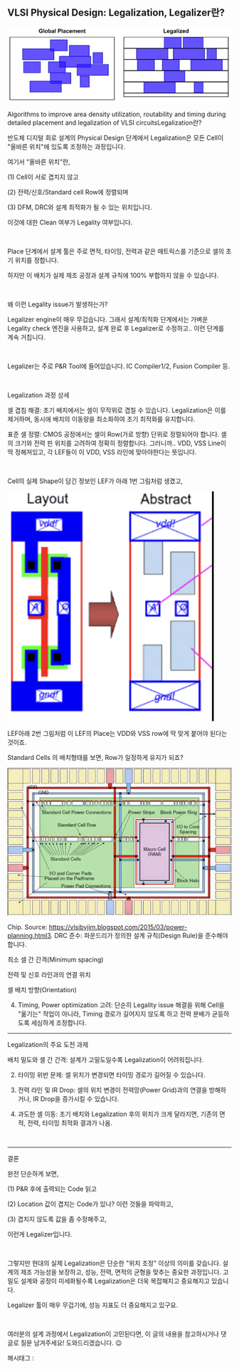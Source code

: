 ## VLSI Physical Design: Legalization, Legalizer란?

![0](./asset/0.png)

Algorithms to improve area density utilization, routability and timing during detailed placement and legalization of VLSI circuitsLegalization란?

반도체 디지털 회로 설계의 Physical Design 단계에서 Legalization은 모든 Cell이 "올바른 위치"에 있도록 조정하는 과정입니다.

여기서 "올바른 위치"란,

(1) Cell이 서로 겹치지 않고

(2) 전력/신호/Standard cell Row에 정렬되며

(3) DFM, DRC와 설계 최적화가 될 수 있는 위치입니다.

이것에 대한 Clean 여부가 Legality 여부입니다.

​

Place 단계에서 설계 툴은 주로 면적, 타이밍, 전력과 같은 매트릭스를 기준으로 셀의 초기 위치를 정합니다.

하지만 이 배치가 실제 제조 공정과 설계 규칙에 100% 부합하지 않을 수 있습니다.

​

왜 이런 Legality issue가 발생하는가?

Legalizer engine이 매우 무겁습니다. 그래서 설계/최적화 단계에서는 가벼운 Legality check 엔진을 사용하고, 설계 완료 후 Legalizer로 수정하고.. 이런 단계를 계속 거칩니다.

​

Legalizer는 주로 P&R Tool에 들어있습니다. IC Compiler1/2, Fusion Compiler 등.

​

Legalization 과정 상세

셀 겹침 해결: 초기 배치에서는 셀이 무작위로 겹칠 수 있습니다. Legalization은 이를 제거하며, 동시에 배치의 이동량을 최소화하여 초기 최적화를 유지합니다.

표준 셀 정렬: CMOS 공정에서는 셀이 Row(가로 방향) 단위로 정렬되어야 합니다. 셀의 크기와 전력 핀 위치를 고려하여 정확히 정렬합니다. 그러니까.. VDD, VSS Line이 딱 정해져있고, 각 LEF들이 이 VDD, VSS 라인에 맞아야한다는 뜻입니다.

​

Cell의 실제 Shape이 담긴 정보인 LEF가 아래 1번 그림처럼 생겼고,

![1](./asset/1.png)

LEF아래 2번 그림처럼 이 LEF의 Place는 VDD와 VSS row에 딱 맞게 붙어야 된다는 것이죠.

Standard Cells 의 배치형태를 보면, Row가 일정하게 유지가 되죠?

![2](./asset/2.png)

Chip. Source: https://vlsibyjim.blogspot.com/2015/03/power-planning.html3. DRC 준수: 파운드리가 정의한 설계 규칙(Design Rule)을 준수해야 합니다.

최소 셀 간 간격(Minimum spacing)

전력 및 신호 라인과의 연결 위치

셀 배치 방향(Orientation)

4. Timing, Power optimization 고려: 단순히 Legality issue 해결을 위해 Cell을 "옮기는" 작업이 아니라, Timing 경로가 길어지지 않도록 하고 전력 분배가 균등하도록 세심하게 조정합니다.

---

Legalization의 주요 도전 과제

배치 밀도와 셀 간 간격: 설계가 고밀도일수록 Legalization이 어려워집니다.

2. 타이밍 위반 문제: 셀 위치가 변경되면 타이밍 경로가 길어질 수 있습니다.

3. 전력 라인 및 IR Drop: 셀의 위치 변경이 전력망(Power Grid)과의 연결을 방해하거나, IR Drop을 증가시킬 수 있습니다.

4. 과도한 셀 이동: 초기 배치와 Legalization 후의 위치가 크게 달라지면, 기존의 면적, 전력, 타이밍 최적화 결과가 나옴.

​

---

결론

완전 단순하게 보면,

(1) P&R 후에 출력되는 Code 읽고

(2) Location 값이 겹치는 Code가 있나? 이런 것들을 파악하고,

(3) 겹치지 않도록 값을 좀 수정해주고,

이런게 Legalizer입니다.

​

그렇지만 현대의 실제 Legalization은 단순한 "위치 조정" 이상의 의미를 갖습니다. 설계의 제조 가능성을 보장하고, 성능, 전력, 면적의 균형을 맞추는 중요한 과정입니다. 고밀도 설계와 공정이 미세화될수록 Legalization은 더욱 복잡해지고 중요해지고 있습니다.

Legalizer 툴이 매우 무겁기에, 성능 지표도 더 중요해지고 있구요.

​

여러분의 설계 과정에서 Legalization이 고민된다면, 이 글의 내용을 참고하시거나 댓글로 질문 남겨주세요! 도와드리겠습니다. 😉

 해시태그 : 